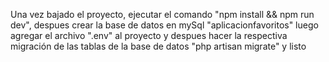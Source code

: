 Una vez bajado el proyecto, ejecutar el comando "npm install && npm run dev", 
despues crear la base de datos en mySql "aplicacionfavoritos"
luego agregar el archivo ".env" al proyecto
y despues hacer la respectiva migración de las tablas de la base de datos "php artisan migrate" y listo
